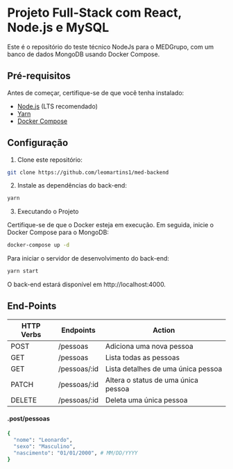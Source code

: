 # Projeto Full-Stack com React, Node.js e MySQL

Este é o repositório do teste técnico NodeJs para o MEDGrupo, com um banco de dados MongoDB usando Docker Compose.

## Pré-requisitos

Antes de começar, certifique-se de que você tenha instalado:

- [Node.js](https://nodejs.org/) (LTS recomendado)
- [Yarn](https://classic.yarnpkg.com/en/docs/install/)
- [Docker Compose](https://docs.docker.com/compose/install/)

## Configuração

1. Clone este repositório:

```bash
git clone https://github.com/leomartins1/med-backend
```

2. Instale as dependências do back-end:

```bash
yarn
```

3. Executando o Projeto

Certifique-se de que o Docker esteja em execução. Em seguida, inicie o Docker Compose para o MongoDB:

```bash
docker-compose up -d
```

Para iniciar o servidor de desenvolvimento do back-end:

```bash
yarn start
```

O back-end estará disponível em http://localhost:4000.

## End-Points

| HTTP Verbs | Endpoints    | Action                              |
| ---------- | ------------ | ----------------------------------- |
| POST       | /pessoas     | Adiciona uma nova pessoa            |
| GET        | /pessoas     | Lista todas as pessoas              |
| GET        | /pessoas/:id | Lista detalhes de uma única pessoa  |
| PATCH      | /pessoas/:id | Altera o status de uma única pessoa |
| DELETE     | /pessoas/:id | Deleta uma única pessoa             |

#### .post/pessoas

```bash
{
  "nome": "Leonardo",
  "sexo": "Masculino",
  "nascimento": "01/01/2000", # MM/DD/YYYY
}
```
